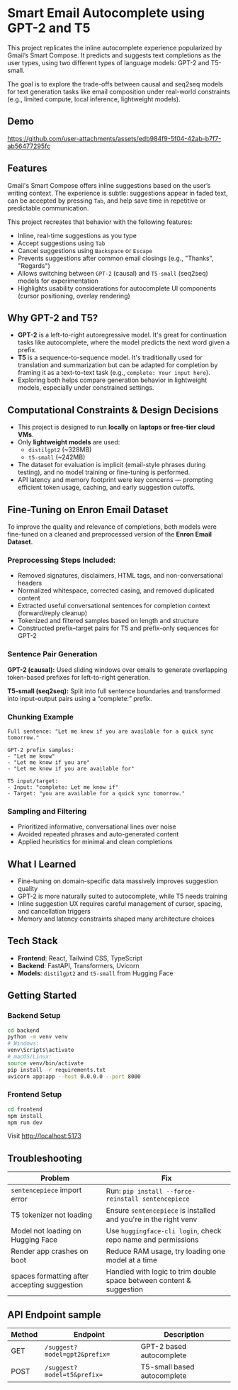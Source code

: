 # Smart Email Autocomplete using GPT-2 and T5

This project replicates the inline autocomplete experience popularized by Gmail’s Smart Compose. It predicts and suggests text completions as the user types, using two different types of language models: GPT-2 and T5-small.

The goal is to explore the trade-offs between causal and seq2seq models for text generation tasks like email composition under real-world constraints (e.g., limited compute, local inference, lightweight models).

## Demo

https://github.com/user-attachments/assets/edb984f9-5f04-42ab-b7f7-ab56477295fc

## Features

Gmail's Smart Compose offers inline suggestions based on the user’s writing context. The experience is subtle: suggestions appear in faded text, can be accepted by pressing `Tab`, and help save time in repetitive or predictable communication.

This project recreates that behavior with the following features:

- Inline, real-time suggestions as you type
- Accept suggestions using `Tab`
- Cancel suggestions using `Backspace` or `Escape`
- Prevents suggestions after common email closings (e.g., "Thanks", "Regards")
- Allows switching between `GPT-2` (causal) and `T5-small` (seq2seq) models for experimentation
- Highlights usability considerations for autocomplete UI components (cursor positioning, overlay rendering)

## Why GPT-2 and T5?

- **GPT-2** is a left-to-right autoregressive model. It's great for continuation tasks like autocomplete, where the model predicts the next word given a prefix.
- **T5** is a sequence-to-sequence model. It's traditionally used for translation and summarization but can be adapted for completion by framing it as a text-to-text task (e.g., `complete: Your input here`).
- Exploring both helps compare generation behavior in lightweight models, especially under constrained settings.

## Computational Constraints & Design Decisions

- This project is designed to run **locally** on **laptops or free-tier cloud VMs**.
- Only **lightweight models** are used:
  - `distilgpt2` (~328MB)
  - `t5-small` (~242MB)
- The dataset for evaluation is implicit (email-style phrases during testing), and no model training or fine-tuning is performed.
- API latency and memory footprint were key concerns — prompting efficient token usage, caching, and early suggestion cutoffs.

## Fine-Tuning on Enron Email Dataset

To improve the quality and relevance of completions, both models were fine-tuned on a cleaned and preprocessed version of the **Enron Email Dataset**.

### Preprocessing Steps Included:

- Removed signatures, disclaimers, HTML tags, and non-conversational headers
- Normalized whitespace, corrected casing, and removed duplicated content
- Extracted useful conversational sentences for completion context (forward/reply cleanup)
- Tokenized and filtered samples based on length and structure
- Constructed prefix–target pairs for T5 and prefix-only sequences for GPT-2

### Sentence Pair Generation

**GPT-2 (causal):** Used sliding windows over emails to generate overlapping token-based prefixes for left-to-right generation.

**T5-small (seq2seq):** Split into full sentence boundaries and transformed into input–output pairs using a “complete:” prefix.

### Chunking Example

```
Full sentence: "Let me know if you are available for a quick sync tomorrow."

GPT-2 prefix samples:
- "Let me know"
- "Let me know if you are"
- "Let me know if you are available for"

T5 input/target:
- Input: "complete: Let me know if"
- Target: "you are available for a quick sync tomorrow."
```

### Sampling and Filtering

- Prioritized informative, conversational lines over noise
- Avoided repeated phrases and auto-generated content
- Applied heuristics for minimal and clean completions

## What I Learned

- Fine-tuning on domain-specific data massively improves suggestion quality
- GPT-2 is more naturally suited to autocomplete, while T5 needs training
- Inline suggestion UX requires careful management of cursor, spacing, and cancellation triggers
- Memory and latency constraints shaped many architecture choices

## Tech Stack

- **Frontend**: React, Tailwind CSS, TypeScript
- **Backend**: FastAPI, Transformers, Uvicorn
- **Models**: `distilgpt2` and `t5-small` from Hugging Face

## Getting Started

### Backend Setup

```bash
cd backend
python -m venv venv
# Windows:
venv\Scripts\activate
# macOS/Linux:
source venv/bin/activate
pip install -r requirements.txt
uvicorn app:app --host 0.0.0.0 --port 8000
```

### Frontend Setup

```bash
cd frontend
npm install
npm run dev
```

Visit [http://localhost:5173](http://localhost:5173)

## Troubleshooting

| Problem                                | Fix                                                                 |
|----------------------------------------|----------------------------------------------------------------------|
| `sentencepiece` import error           | Run: `pip install --force-reinstall sentencepiece`                  |
| T5 tokenizer not loading               | Ensure `sentencepiece` is installed and you're in the right venv    |
| Model not loading on Hugging Face      | Use `huggingface-cli login`, check repo name and permissions        |
| Render app crashes on boot             | Reduce RAM usage, try loading one model at a time                   |
| spaces formatting after accepting suggestion  | Handled with logic to trim double space between content & suggestion |


## API Endpoint sample

| Method | Endpoint            | Description                  |
|--------|---------------------|------------------------------|
| GET   | `/suggest?model=gpt2&prefix=`         | GPT-2 based autocomplete     |
| POST   | `/suggest?model=t5&prefix=`  | T5-small based autocomplete  |


